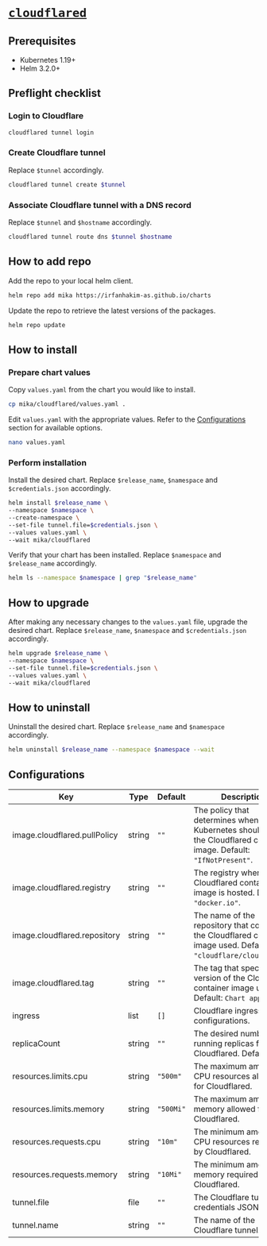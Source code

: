 # [`cloudflared`](https://github.com/cloudflare/cloudflared)

## Prerequisites

- Kubernetes 1.19+
- Helm 3.2.0+

## Preflight checklist

### Login to Cloudflare

```sh
cloudflared tunnel login
```

### Create Cloudflare tunnel

Replace `$tunnel` accordingly.

```sh
cloudflared tunnel create $tunnel
```

### Associate Cloudflare tunnel with a DNS record

Replace `$tunnel` and `$hostname` accordingly.

```sh
cloudflared tunnel route dns $tunnel $hostname
```

## How to add repo

Add the repo to your local helm client.

```sh
helm repo add mika https://irfanhakim-as.github.io/charts
```

Update the repo to retrieve the latest versions of the packages.

```sh
helm repo update
```

## How to install

### Prepare chart values

Copy `values.yaml` from the chart you would like to install.

```sh
cp mika/cloudflared/values.yaml .
```

Edit `values.yaml` with the appropriate values. Refer to the [Configurations](#Configurations) section for available options.

```sh
nano values.yaml
```

### Perform installation

Install the desired chart. Replace `$release_name`, `$namespace` and `$credentials.json` accordingly.

```sh
helm install $release_name \
--namespace $namespace \
--create-namespace \
--set-file tunnel.file=$credentials.json \
--values values.yaml \
--wait mika/cloudflared
```

Verify that your chart has been installed. Replace `$namespace` and `$release_name` accordingly.

```sh
helm ls --namespace $namespace | grep "$release_name"
```

## How to upgrade

After making any necessary changes to the `values.yaml` file, upgrade the desired chart. Replace `$release_name`, `$namespace` and `$credentials.json` accordingly.

```sh
helm upgrade $release_name \
--namespace $namespace \
--set-file tunnel.file=$credentials.json \
--values values.yaml \
--wait mika/cloudflared
```

## How to uninstall

Uninstall the desired chart. Replace `$release_name` and `$namespace` accordingly.

```sh
helm uninstall $release_name --namespace $namespace --wait
```

## Configurations

| Key | Type | Default | Description |
|-----|------|---------|-------------|
| image.cloudflared.pullPolicy | string | `""` | The policy that determines when Kubernetes should pull the Cloudflared container image. Default: `"IfNotPresent"`. |
| image.cloudflared.registry | string | `""` | The registry where the Cloudflared container image is hosted. Default: `"docker.io"`. |
| image.cloudflared.repository | string | `""` | The name of the repository that contains the Cloudflared container image used. Default: `"cloudflare/cloudflared"`. |
| image.cloudflared.tag | string | `""` | The tag that specifies the version of the Cloudflared container image used. Default: `Chart appVersion`. |
| ingress | list | `[]` | Cloudflare ingress configurations. |
| replicaCount | string | `""` | The desired number of running replicas for Cloudflared. Default: `"1"`. |
| resources.limits.cpu | string | `"500m"` | The maximum amount of CPU resources allowed for Cloudflared. |
| resources.limits.memory | string | `"500Mi"` | The maximum amount of memory allowed for Cloudflared. |
| resources.requests.cpu | string | `"10m"` | The minimum amount of CPU resources required by Cloudflared. |
| resources.requests.memory | string | `"10Mi"` | The minimum amount of memory required by Cloudflared. |
| tunnel.file | file | `""` | The Cloudflare tunnel's credentials JSON file. |
| tunnel.name | string | `""` | The name of the Cloudflare tunnel. |
